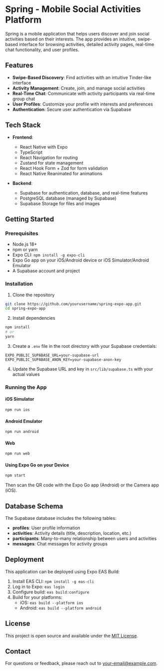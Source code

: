 # Spring - Mobile Social Activities Platform

Spring is a mobile application that helps users discover and join social activities based on their interests. The app provides an intuitive, swipe-based interface for browsing activities, detailed activity pages, real-time chat functionality, and user profiles.

## Features

- **Swipe-Based Discovery**: Find activities with an intuitive Tinder-like interface
- **Activity Management**: Create, join, and manage social activities
- **Real-Time Chat**: Communicate with activity participants via real-time group chat
- **User Profiles**: Customize your profile with interests and preferences
- **Authentication**: Secure user authentication via Supabase

## Tech Stack

- **Frontend**: 
  - React Native with Expo
  - TypeScript
  - React Navigation for routing
  - Zustand for state management
  - React Hook Form + Zod for form validation
  - React Native Reanimated for animations

- **Backend**:
  - Supabase for authentication, database, and real-time features
  - PostgreSQL database (managed by Supabase)
  - Supabase Storage for files and images

## Getting Started

### Prerequisites

- Node.js 18+ 
- npm or yarn
- Expo CLI: `npm install -g expo-cli`
- Expo Go app on your iOS/Android device or iOS Simulator/Android Emulator
- A Supabase account and project

### Installation

1. Clone the repository
```bash
git clone https://github.com/yourusername/spring-expo-app.git
cd spring-expo-app
```

2. Install dependencies
```bash
npm install
# or
yarn
```

3. Create a `.env` file in the root directory with your Supabase credentials:
```
EXPO_PUBLIC_SUPABASE_URL=your-supabase-url
EXPO_PUBLIC_SUPABASE_ANON_KEY=your-supabase-anon-key
```

4. Update the Supabase URL and key in `src/lib/supabase.ts` with your actual values

### Running the App

#### iOS Simulator

```bash
npm run ios
```

#### Android Emulator

```bash
npm run android
```

#### Web

```bash
npm run web
```

#### Using Expo Go on your Device

```bash
npm start
```
Then scan the QR code with the Expo Go app (Android) or the Camera app (iOS).

## Database Schema

The Supabase database includes the following tables:

- **profiles**: User profile information
- **activities**: Activity details (title, description, location, etc.)
- **participants**: Many-to-many relationship between users and activities
- **messages**: Chat messages for activity groups

## Deployment

This application can be deployed using Expo EAS Build:

1. Install EAS CLI: `npm install -g eas-cli`
2. Log in to Expo: `eas login`
3. Configure build: `eas build:configure`
4. Build for your platforms:
   - iOS: `eas build --platform ios`
   - Android: `eas build --platform android`

## License

This project is open source and available under the [MIT License](LICENSE).

## Contact

For questions or feedback, please reach out to [your-email@example.com](mailto:your-email@example.com).
